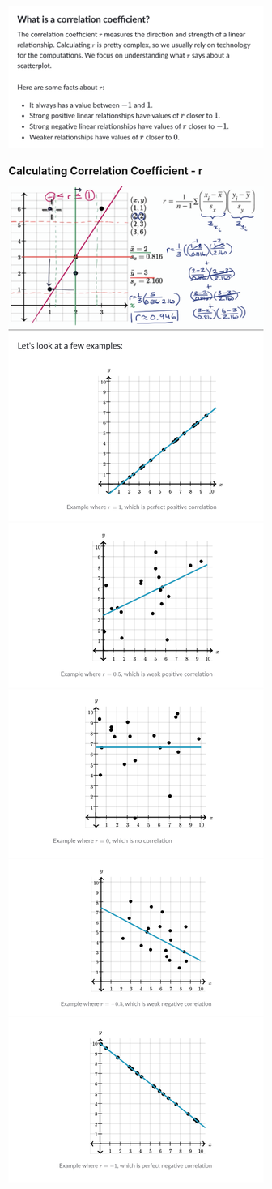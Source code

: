 ![](r.png)
## Calculating Correlation Coefficient - r
![](r-formula.png)
![](r-5.png)
![](r-4.png)
![](r-3.png)
![](r-2.png)
![](r-1.png)

